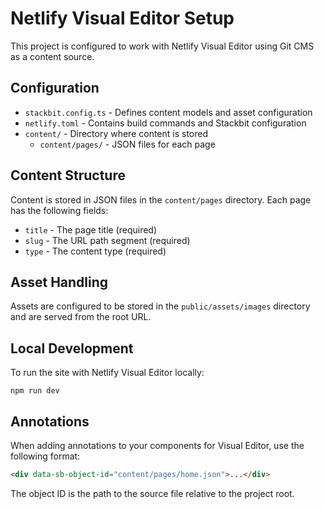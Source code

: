 # Netlify Visual Editor Setup

This project is configured to work with Netlify Visual Editor using Git CMS as a content source.

## Configuration

- `stackbit.config.ts` - Defines content models and asset configuration
- `netlify.toml` - Contains build commands and Stackbit configuration
- `content/` - Directory where content is stored
  - `content/pages/` - JSON files for each page

## Content Structure

Content is stored in JSON files in the `content/pages` directory. Each page has the following fields:
- `title` - The page title (required)
- `slug` - The URL path segment (required)
- `type` - The content type (required)

## Asset Handling

Assets are configured to be stored in the `public/assets/images` directory and are served from the root URL.

## Local Development

To run the site with Netlify Visual Editor locally:

```
npm run dev
```

## Annotations

When adding annotations to your components for Visual Editor, use the following format:

```html
<div data-sb-object-id="content/pages/home.json">...</div>
```

The object ID is the path to the source file relative to the project root. 